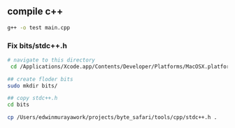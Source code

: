 ## compile c++

```bash
g++ -o test main.cpp
```

### Fix bits/stdc++.h

```bash
# navigate to this directory
 cd /Applications/Xcode.app/Contents/Developer/Platforms/MacOSX.platform/Developer/SDKs/MacOSX.sdk/usr/include/

## create floder bits
sudo mkdir bits/

## copy stdc++.h
cd bits

cp /Users/edwinmurayawork/projects/byte_safari/tools/cpp/stdc++.h .
```

